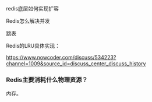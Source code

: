redis底层如何实现扩容

Redis怎么解决并发

跳表

Redis的LRU具体实现：

https://www.nowcoder.com/discuss/534223?channel=1009&source_id=discuss_center_discuss_history



### Redis主要消耗什么物理资源？

内存。





